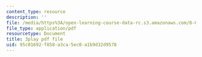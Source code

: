 ```yaml
---
content_type: resource
description: ''
file: /media/https%3A/open-learning-course-data-rc.s3.amazonaws.com/8-03sc-physics-iii-vibrations-and-waves-fall-2016/95c01692f858a3ca5ec0a1b9d32d9578_1JeBWHzrRD4.pdf
file_type: application/pdf
resourcetype: Document
title: 3play pdf file
uid: 95c01692-f858-a3ca-5ec0-a1b9d32d9578
---
```

